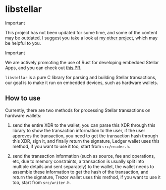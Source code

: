 # libstellar

> [!IMPORTANT]
> This project has not been updated for some time, and some of the content may be outdated. I suggest you take a look at [my other project](https://github.com/lightsail-network/libstellar), which may be helpful to you.

> [!IMPORTANT]
> We are actively promoting the use of Rust for developing embedded Stellar Apps, and you can check out [this PR](https://github.com/stellar/xdrgen/pull/205).

`libstellar` is a pure C library for parsing and building Stellar transactions, our goal is to make it run on embedded
devices, such as hardware wallets.

## How to use

Currently, there are two methods for processing Stellar transactions on hardware wallets:

1. send the entire XDR to the wallet, you can parse this XDR through this library to show the transaction
   information to the user, if the user approves the transaction, you need to get the transaction hash through
   this XDR, sign it, and finally return the signature, Ledger wallet uses this method, if you want to use it too,
   start from `src/reader.h`.

2. send the transaction information (such as source, fee and operations, etc, due to memory constraints, a transaction
   is usually split into multiple details and sent separately) to the wallet,
   the wallet needs to assemble these information to get the hash of the transaction, and return the signature,
   Trezor wallet uses this method, if you want to use it too, start from `src/writer.h`.
